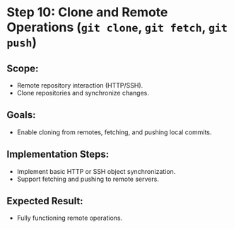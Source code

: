 # Step 10: Clone and Remote Operations (`git clone`, `git fetch`, `git push`)

## Scope:
- Remote repository interaction (HTTP/SSH).
- Clone repositories and synchronize changes.

## Goals:
- Enable cloning from remotes, fetching, and pushing local commits.

## Implementation Steps:
- Implement basic HTTP or SSH object synchronization.
- Support fetching and pushing to remote servers.

## Expected Result:
- Fully functioning remote operations.